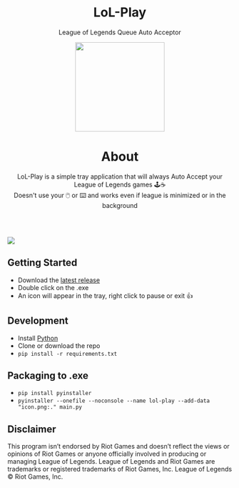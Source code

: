 <h1 align='center'>
  LoL-Play
</h1>

<p align='center'>
  League of Legends Queue Auto Acceptor
</p>

<p align='center'>
  <!---<img src="https://github.com/iholston/heimerdinger/assets/32341824/8f76782e-2f2d-4895-b283-221af5a748cd", width=200>-->
  <img src="https://github.com/iholston/heimerdinger/assets/32341824/dd778b6c-f664-4d4d-9842-030421b3073a", width=200>
</p>

<h1 align='center'>
About
</h1>
<p align="center">
LoL-Play is a simple tray application that will always Auto Accept your League of Legends games 🕹️☕ </br>
Doesn't use your 🖱️ or ⌨️ and works even if league is minimized or in the background </br></br>
</p>

</br>
<p align="left">
  <img src="https://github.com/iholston/lol-play/assets/32341824/06e5b20a-9a11-4f17-8e89-3847801e44df">
</p>

## Getting Started
- Download the [latest release](https://github.com/iholston/lol-play/releases)
- Double click on the .exe
- An icon will appear in the tray, right click to pause or exit 👍

## Development
- Install [Python](https://www.python.org/downloads/)
- Clone or download the repo
- ```pip install -r requirements.txt```

## Packaging to .exe
- ```pip install pyinstaller```
- ```pyinstaller --onefile --noconsole --name lol-play --add-data "icon.png:." main.py```

## Disclaimer
This program isn’t endorsed by Riot Games and doesn’t reflect the views or opinions of Riot Games or anyone officially involved in producing or managing League of Legends. League of Legends and Riot Games are trademarks or registered trademarks of Riot Games, Inc. League of Legends © Riot Games, Inc.
